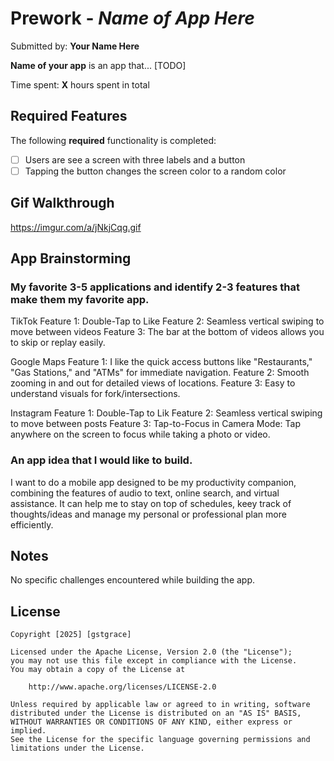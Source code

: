 # Prework - *Name of App Here*

Submitted by: **Your Name Here**

**Name of your app** is an app that... [TODO] 

Time spent: **X** hours spent in total

## Required Features

The following **required** functionality is completed:

- [ ] Users are see a screen with three labels and a button
- [ ] Tapping the button changes the screen color to a random color
 
## Gif Walkthrough
https://imgur.com/a/jNkjCqg.gif


## App Brainstorming 
### My favorite 3-5 applications and identify 2-3 features that make them my favorite app.
TikTok
Feature 1: Double-Tap to Like
Feature 2: Seamless vertical swiping to move between videos
Feature 3: The bar at the bottom of videos allows you to skip or replay easily.

Google Maps
Feature 1: I like the quick access buttons like "Restaurants," "Gas Stations," and "ATMs" for immediate navigation.
Feature 2: Smooth zooming in and out for detailed views of locations.
Feature 3: Easy to understand visuals for fork/intersections.

Instagram
Feature 1: Double-Tap to Lik
Feature 2: Seamless vertical swiping to move between posts
Feature 3: Tap-to-Focus in Camera Mode: Tap anywhere on the screen to focus while taking a photo or video.

### An app idea that I would like to build. 
I want to do a mobile app designed to be my productivity companion, combining the features of audio to text, online search, and virtual assistance. 
It can help me to stay on top of schedules, keey track of thoughts/ideas and manage my personal or professional plan more efficiently.

## Notes

No specific challenges encountered while building the app.

## License

    Copyright [2025] [gstgrace]

    Licensed under the Apache License, Version 2.0 (the "License");
    you may not use this file except in compliance with the License.
    You may obtain a copy of the License at

        http://www.apache.org/licenses/LICENSE-2.0

    Unless required by applicable law or agreed to in writing, software
    distributed under the License is distributed on an "AS IS" BASIS,
    WITHOUT WARRANTIES OR CONDITIONS OF ANY KIND, either express or implied.
    See the License for the specific language governing permissions and
    limitations under the License.
